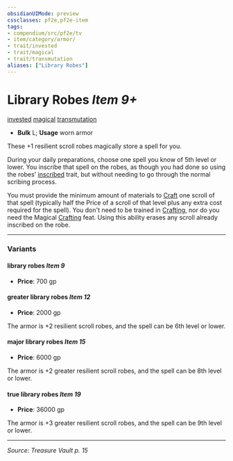 ```yaml
---
obsidianUIMode: preview
cssclasses: pf2e,pf2e-item
tags:
- compendium/src/pf2e/tv
- item/category/armor/
- trait/invested
- trait/magical
- trait/transmutation
aliases: ["Library Robes"]
---
```

# Library Robes *Item 9+*  
[invested](rules/traits/invested.md "Invested Item Trait")  [magical](rules/traits/magical.md "Magical Item Trait")  [transmutation](rules/traits/transmutation.md "Transmutation School Trait")  

- **Bulk** L; **Usage** worn armor

These +1 resilient scroll robes magically store a spell for you.

During your daily preparations, choose one spell you know of 5th level or lower. You inscribe that spell on the robes, as though you had done so using the robes' [inscribed](rules/traits/inscribed-tv.md "Inscribed Armor Trait") trait, but without needing to go through the normal scribing process.

You must provide the minimum amount of materials to [Craft](rules/actions/craft.md) one scroll of that spell (typically half the Price of a scroll of that level plus any extra cost required for the spell). You don't need to be trained in [Crafting](compendium/skills.md#Crafting), nor do you need the Magical [Crafting](compendium/skills.md#Crafting) feat. Using this ability erases any scroll already inscribed on the robe.

---

### Variants

#### library robes *Item 9*

- **Price**: 700 gp

#### greater library robes *Item 12*

- **Price**: 2000 gp

The armor is +2 resilient scroll robes, and the spell can be 6th level or lower.

#### major library robes *Item 15*

- **Price**: 6000 gp

The armor is +2 greater resilient scroll robes, and the spell can be 8th level or lower.

#### true library robes *Item 19*

- **Price**: 36000 gp

The armor is +3 greater resilient scroll robes, and the spell can be 9th level or lower.

---
*Source: Treasure Vault p. 15*